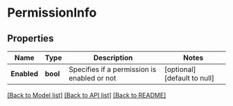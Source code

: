 # PermissionInfo

## Properties
Name | Type | Description | Notes
------------ | ------------- | ------------- | -------------
**Enabled** | **bool** | Specifies if a permission is enabled or not | [optional] [default to null]

[[Back to Model list]](../README.md#documentation-for-models) [[Back to API list]](../README.md#documentation-for-api-endpoints) [[Back to README]](../README.md)


